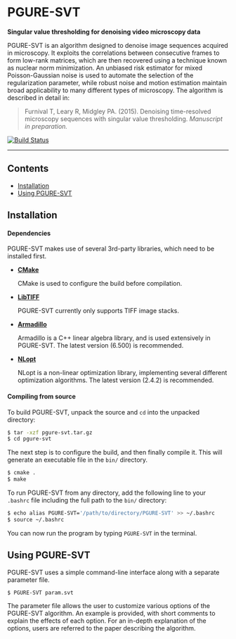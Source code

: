 # PGURE-SVT

**Singular value thresholding for denoising video microscopy data**

PGURE-SVT is an algorithm designed to denoise image sequences acquired in microscopy. It exploits the correlations between
consecutive frames to form low-rank matrices, which are then recovered using a technique known as nuclear norm minimization.
An unbiased risk estimator for mixed Poisson-Gaussian noise is used to automate the selection of the regularization parameter, while
robust noise and motion estimation maintain broad applicability to many different types of microscopy. The algorithm is
described in detail in: 

> Furnival T, Leary R, Midgley PA. (2015). Denoising time-resolved  microscopy sequences with singular 
> value thresholding. *Manuscript in preparation.*

[![Build Status](https://travis-ci.org/tjof2/pgure-svt.svg?branch=master)](https://travis-ci.org/tjof2/pgure-svt)

---

## Contents

+ [Installation](#installation)
+ [Using PGURE-SVT](#using-pgure-svt)

## Installation

#### Dependencies

PGURE-SVT makes use of several 3rd-party libraries, which need to be installed first.

+ **[CMake](http://www.cmake.org)** 

   CMake is used to configure the build before compilation.

+ **[LibTIFF](http://www.remotesensing.org/libtiff/)** 

   PGURE-SVT currently only supports TIFF image stacks.

+ **[Armadillo](http://arma.sourceforge.net)**

   Armadillo is a C++ linear algebra library, and is used extensively in PGURE-SVT. The latest version (6.500) is recommended.
   
+ **[NLopt](http://ab-initio.mit.edu/wiki/index.php/NLopt)** 

   NLopt is a non-linear optimization library, implementing several different optimization algorithms.
   The latest version (2.4.2) is recommended.

#### Compiling from source

To build PGURE-SVT, unpack the source and `cd` into the unpacked directory:

```bash
$ tar -xzf pgure-svt.tar.gz
$ cd pgure-svt
```

The next step is to configure the build, and then finally compile it. This will generate 
an executable file in the `bin/` directory. 

```bash
$ cmake .
$ make
```

To run PGURE-SVT from any directory, add the following line to your `.bashrc` file including
the full path to the `bin/` directory:

```bash
$ echo alias PGURE-SVT='/path/to/directory/PGURE-SVT' >> ~/.bashrc
$ source ~/.bashrc
```

You can now run the program by typing `PGURE-SVT` in the terminal.

## Using PGURE-SVT

PGURE-SVT uses a simple command-line interface along with a separate parameter file.

```bash
$ PGURE-SVT param.svt
```

The parameter file allows the user to customize various options of the PGURE-SVT
algorithm. An example is provided, with short comments to explain the effects of
each option. For an in-depth explanation of the options, users are referred to the
paper describing the algorithm.














